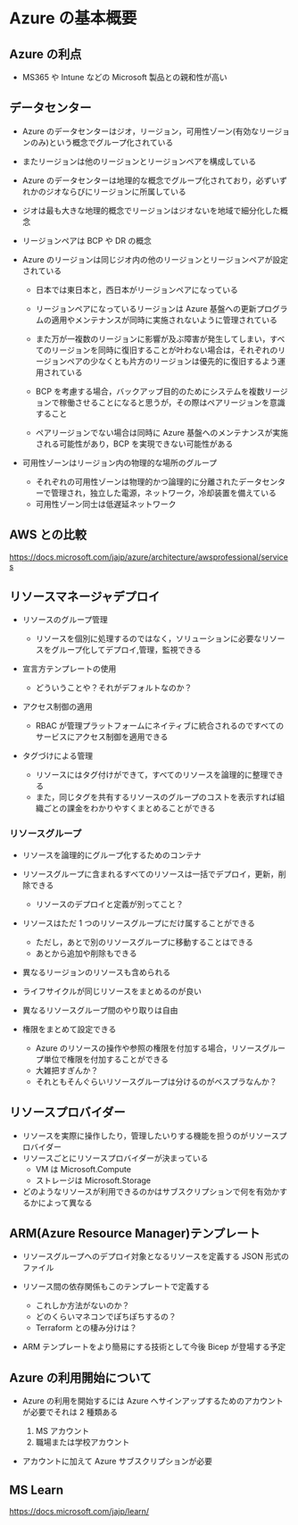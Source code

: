 # Azure の基本概要

## Azure の利点

- MS365 や Intune などの Microsoft 製品との親和性が高い

## データセンター

- Azure のデータセンターはジオ，リージョン，可用性ゾーン(有効なリージョンのみ)という概念でグループ化されている
- またリージョンは他のリージョンとリージョンペアを構成している
- Azure のデータセンターは地理的な概念でグループ化されており，必ずいずれかのジオならびにリージョンに所属している
- ジオは最も大きな地理的概念でリージョンはジオないを地域で細分化した概念
- リージョンペアは BCP や DR の概念
- Azure のリージョンは同じジオ内の他のリージョンとリージョンペアが設定されている

  - 日本では東日本と，西日本がリージョンペアになっている
  - リージョンペアになっているリージョンは Azure 基盤への更新プログラムの適用やメンテナンスが同時に実施されないように管理されている
  - また万が一複数のリージョンに影響が及ぶ障害が発生してしまい，すべてのリージョンを同時に復旧することが叶わない場合は，それぞれのリージョンペアの少なくとも片方のリージョンは優先的に復旧するよう運用されている

  - BCP を考慮する場合，バックアップ目的のためにシステムを複数リージョンで稼働させることになると思うが，その際はペアリージョンを意識すること
  - ペアリージョンでない場合は同時に Azure 基盤へのメンテナンスが実施される可能性があり，BCP を実現できない可能性がある

- 可用性ゾーンはリージョン内の物理的な場所のグループ
  - それぞれの可用性ゾーンは物理的かつ論理的に分離されたデータセンターで管理され，独立した電源，ネットワーク，冷却装置を備えている
  - 可用性ゾーン同士は低遅延ネットワーク

## AWS との比較

https://docs.microsoft.com/jajp/azure/architecture/awsprofessional/services

## リソースマネージャデプロイ

- リソースのグループ管理

  - リソースを個別に処理するのではなく，ソリューションに必要なリソースをグループ化してデプロイ,管理，監視できる

- 宣言方テンプレートの使用

  - どういうことや？それがデフォルトなのか？

- アクセス制御の適用

  - RBAC が管理プラットフォームにネイティブに統合されるのですべてのサービスにアクセス制御を適用できる

- タグづけによる管理
  - リソースにはタグ付けができて，すべてのリソースを論理的に整理できる
  - また，同じタグを共有するリソースのグループのコストを表示すれば組織ごとの課金をわかりやすくまとめることができる

### リソースグループ

- リソースを論理的にグループ化するためのコンテナ
- リソースグループに含まれるすべてのリソースは一括でデプロイ，更新，削除できる

  - リソースのデプロイと定義が別ってこと？

- リソースはただ 1 つのリソースグループにだけ属することができる

  - ただし，あとで別のリソースグループに移動することはできる
  - あとから追加や削除もできる

- 異なるリージョンのリソースも含められる
- ライフサイクルが同じリソースをまとめるのが良い
- 異なるリソースグループ間のやり取りは自由
- 権限をまとめて設定できる
  - Azure のリソースの操作や参照の権限を付加する場合，リソースグループ単位で権限を付加することができる
  - 大雑把すぎんか？
  - それともそんぐらいリソースグループは分けるのがベスプラなんか？

## リソースプロバイダー

- リソースを実際に操作したり，管理したいりする機能を担うのがリソースプロバイダー
- リソースごとにリソースプロバイダーが決まっている
  - VM は Microsoft.Compute
  - ストレージは Microsoft.Storage
- どのようなリソースが利用できるのかはサブスクリプションで何を有効かするかによって異なる

## ARM(Azure Resource Manager)テンプレート

- リソースグループへのデプロイ対象となるリソースを定義する JSON 形式のファイル
- リソース間の依存関係もこのテンプレートで定義する

  - これしか方法がないのか？
  - どのくらいマネコンでぽちぽちするの？
  - Terraform との棲み分けは？

- ARM テンプレートをより簡易にする技術として今後 Bicep が登場する予定

## Azure の利用開始について

- Azure の利用を開始するには Azure へサインアップするためのアカウントが必要でそれは 2 種類ある

  1. MS アカウント
  1. 職場または学校アカウント

- アカウントに加えて Azure サブスクリプションが必要

## MS Learn

https://docs.microsoft.com/jajp/learn/
